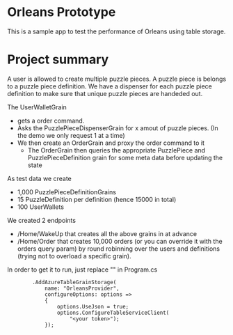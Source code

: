 # Orleans Prototype

This is a sample app to test the performance of Orleans using table storage.

# Project summary
A user is allowed to create multiple puzzle pieces.
A puzzle piece is belongs to a puzzle piece definition.
We have a dispenser for each puzzle piece definition to make sure that unique puzzle pieces are handeded out.

The UserWalletGrain 
- gets a order command.
- Asks the PuzzlePieceDispenserGrain for x amout of puzzle pieces. (In the demo we only request 1 at a time)
- We then create an OrderGrain and proxy the order command to it
	- The OrderGrain then queries the appropriate PuzzlePiece and PuzzlePieceDefinition grain for some meta data before updating the state

As test data we create
* 1,000 PuzzlePieceDefinitionGrains
* 15 PuzzleDefinition per definition (hence 15000 in total)
* 100 UserWallets

We created 2 endpoints
- /Home/WakeUp that creates all the above grains in at advance
- /Home/Order that creates 10,000 orders (or you can override it with the orders query param) by round robinning over the users and definitions (trying not to overload a specific grain).


In order to get it to run, just replace "<your token>" in Program.cs
```
		.AddAzureTableGrainStorage(
			name: "OrleansProvider",
			configureOptions: options =>
			{
				options.UseJson = true;
				options.ConfigureTableServiceClient(
					"<your token>");
			});
```
			
